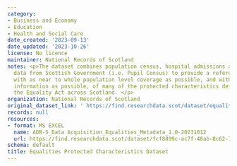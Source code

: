 ```yaml
---
category:
- Business and Economy
- Education
- Health and Social Care
date_created: '2023-09-13'
date_updated: '2023-10-26'
license: No licence
maintainer: National Records of Scotland
notes: <p>The dataset combines population census, hospital admissions and school education
  data from Scottish Government (i.e. Pupil Census) to provide a reference dataset
  with as near to whole population level coverage as possible, and with as up-to-date
  information as possible, of many of the protected characteristics defined under
  the Equality Act across Scotland. </p>
organization: National Records of Scotland
original_dataset_link: ' https://find.researchdata.scot/dataset/equalities-protected-characteristics-dataset'
records: null
resources:
- format: MS EXCEL
  name: ADR-S_Data Acquisition_Equalities_Metadata_1.0-20231012
  url: https://find.researchdata.scot/dataset/fcf8899c-ac7f-46ab-8c62-793a7fc94301/resource/e41366be-c149-4504-a26c-d80e5e242895/download/adr-s_data-acquisition_equalities_metadata_1.0-20231012.xlsx
schema: default
title: Equalities Protected Characteristics Dataset
---
```

